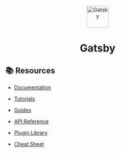 <p align="center">
  <a href="https://www.gatsbyjs.com/?utm_source=starter&utm_medium=readme&utm_campaign=minimal-starter-ts">
    <img alt="Gatsby" src="https://www.gatsbyjs.com/Gatsby-Monogram.svg" width="60" />
  </a>
</p>
<h1 align="center">
  Gatsby
</h1>

## 📚 Resources
- [Documentation](https://www.gatsbyjs.com/docs/?utm_source=starter&utm_medium=readme&utm_campaign=minimal-starter-ts)

- [Tutorials](https://www.gatsbyjs.com/tutorial/?utm_source=starter&utm_medium=readme&utm_campaign=minimal-starter-ts)

- [Guides](https://www.gatsbyjs.com/tutorial/?utm_source=starter&utm_medium=readme&utm_campaign=minimal-starter-ts)

- [API Reference](https://www.gatsbyjs.com/docs/api-reference/?utm_source=starter&utm_medium=readme&utm_campaign=minimal-starter-ts)

- [Plugin Library](https://www.gatsbyjs.com/plugins?utm_source=starter&utm_medium=readme&utm_campaign=minimal-starter-ts)

- [Cheat Sheet](https://www.gatsbyjs.com/docs/cheat-sheet/?utm_source=starter&utm_medium=readme&utm_campaign=minimal-starter-ts)
